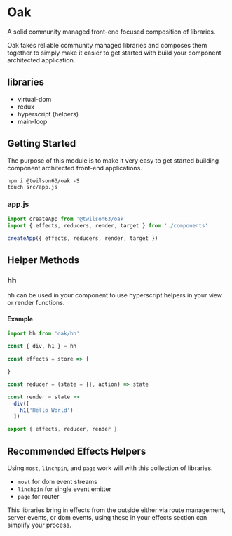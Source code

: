 # Oak

A solid community managed front-end focused composition of libraries.

Oak takes reliable community managed libraries and composes them together to simply
make it easier to get started with build your component architected application.

## libraries

* virtual-dom
* redux
* hyperscript (helpers)
* main-loop

## Getting Started

The purpose of this module is to make it very easy to get started building component
architected front-end applications.

```
npm i @twilson63/oak -S
touch src/app.js
```

### app.js

``` js
import createApp from '@twilson63/oak'
import { effects, reducers, render, target } from './components'

createApp({ effects, reducers, render, target })
```

## Helper Methods

### hh

hh can be used in your component to use hyperscript helpers in your view or render
functions.

#### Example

``` js
import hh from 'oak/hh'

const { div, h1 } = hh

const effects = store => {

}

const reducer = (state = {}, action) => state

const render = state =>
  div([
    h1('Hello World')
  ])

export { effects, reducer, render }
```

## Recommended Effects Helpers

Using `most`, `linchpin`, and `page` work will with this collection of libraries.

* `most` for dom event streams
* `linchpin` for single event emitter
* `page` for router

This libraries bring in effects from the outside either via route management,
server events, or dom events, using these in your effects section can simplify
your process.
